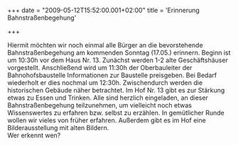 +++
date = "2009-05-12T15:52:00.001+02:00"
title = 'Erinnerung Bahnstraßenbegehung'


+++

Hiermit möchten wir noch einmal alle Bürger an die bevorstehende Bahnstraßenbegehung am kommenden Sonntag (17.05.) erinnern. Beginn ist um 10:30h vor dem Haus Nr. 13. Zunächst werden 1-2 alte Geschäftshäuser vorgestellt. Anschließend wird um 11:30h der Oberbauleiter der Bahnohofsbaustelle Informationen zur Baustelle preisgeben. Bei Bedarf wiederholt er dies nochmal um 12:30h. Zwischendurch werden die historischen Gebäude näher betrachtet. Im Hof Nr. 13 gibt es  zur Stärkung etwas zu Essen und Trinken. Alle sind herzlich eingeladen, an dieser Bahnstraßenbegehung teilzunehmen, um vielleicht noch etwas Wissenswertes zu erfahren bzw. selbst zu erzählen. In gemütlicher Runde wollen wir vieles von früher erfahren. Außerdem gibt es im Hof eine Bilderausstellung mit alten Bildern.  
Wer erkennt wen?

      